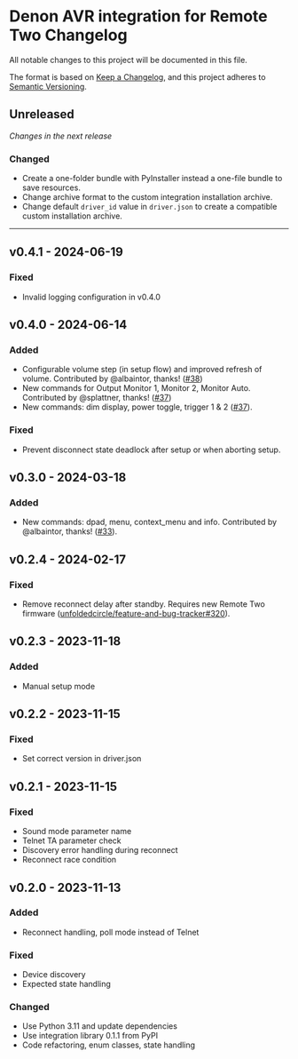 # Denon AVR integration for Remote Two Changelog

All notable changes to this project will be documented in this file.

The format is based on [Keep a Changelog](https://keepachangelog.com/en/1.0.0/),
and this project adheres to [Semantic Versioning](https://semver.org/spec/v2.0.0.html).

## Unreleased

_Changes in the next release_

### Changed
- Create a one-folder bundle with PyInstaller instead a one-file bundle to save resources.
- Change archive format to the custom integration installation archive.
- Change default `driver_id` value in `driver.json` to create a compatible custom installation archive.

---

## v0.4.1 - 2024-06-19
### Fixed
- Invalid logging configuration in v0.4.0

## v0.4.0 - 2024-06-14
### Added
- Configurable volume step (in setup flow) and improved refresh of volume. Contributed by @albaintor, thanks! ([#38](https://github.com/unfoldedcircle/integration-denonavr/issues/38))
- New commands for Output Monitor 1, Monitor 2, Monitor Auto. Contributed by @splattner, thanks! ([#37](https://github.com/unfoldedcircle/integration-denonavr/issues/37))
- New commands: dim display, power toggle, trigger 1 & 2 ([#37](https://github.com/unfoldedcircle/integration-denonavr/issues/37)).
### Fixed
- Prevent disconnect state deadlock after setup or when aborting setup.

## v0.3.0 - 2024-03-18
### Added
- New commands: dpad, menu, context_menu and info. Contributed by @albaintor, thanks! ([#33](https://github.com/unfoldedcircle/integration-denonavr/issues/33)).

## v0.2.4 - 2024-02-17
### Fixed
- Remove reconnect delay after standby. Requires new Remote Two firmware ([unfoldedcircle/feature-and-bug-tracker#320](https://github.com/unfoldedcircle/feature-and-bug-tracker/issues/320)).

## v0.2.3 - 2023-11-18
### Added
- Manual setup mode

## v0.2.2 - 2023-11-15
### Fixed
- Set correct version in driver.json

## v0.2.1 - 2023-11-15
### Fixed
- Sound mode parameter name
- Telnet TA parameter check
- Discovery error handling during reconnect
- Reconnect race condition

## v0.2.0 - 2023-11-13
### Added
- Reconnect handling, poll mode instead of Telnet
### Fixed
- Device discovery
- Expected state handling
### Changed
- Use Python 3.11 and update dependencies
- Use integration library 0.1.1 from PyPI
- Code refactoring, enum classes, state handling
